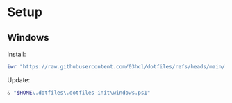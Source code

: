 # Setup

## Windows

Install:

```powershell
iwr "https://raw.githubusercontent.com/03hcl/dotfiles/refs/heads/main/.dotfiles-init/windows.ps1" | iex
```

Update:

```powershell
& "$HOME\.dotfiles\.dotfiles-init\windows.ps1"
```
